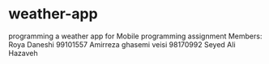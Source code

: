 # weather-app
programming a weather app for Mobile programming assignment 
Members:
Roya Daneshi 99101557
Amirreza ghasemi veisi 98170992
Seyed Ali Hazaveh
